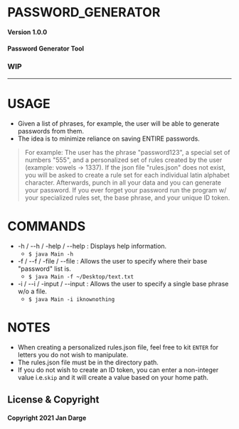 # PASSWORD_GENERATOR

**Version 1.0.0**

#### Password Generator Tool

### WIP

---
# USAGE
* Given a list of phrases, for example, the user will be able to generate passwords from them.
* The idea is to minimize reliance on saving ENTIRE passwords.
> For example:
> The user has the phrase "password123", a special set of numbers "555", and a personalized set of rules created by the user (example: vowels -> 1337).
> If the json file "rules.json" does not exist, you will be asked to create a rule set for each individual latin alphabet character.
> Afterwards, punch in all your data and you can generate your password. 
> If you ever forget your password run the program w/ your specialized rules set, the base phrase, and your unique ID token.

# COMMANDS
* -h / --h / -help / --help : Displays help information. 
  * ```$ java Main -h```
* -f / --f / -file / --file : Allows the user to specify where their base "password" list is. 
  * ```$ java Main -f ~/Desktop/text.txt```
* -i / --i / -input / --input : Allows the user to specify a single base phrase w/o a file.
  * ```$ java Main -i iknownothing```

# NOTES
* When creating a personalized rules.json file, feel free to kit ```ENTER``` for letters you do not wish to manipulate.
* The rules.json file must be in the directory path.
* If you do not wish to create an ID token, you can enter a non-integer value i.e.```skip``` and it will create a value based on your home path.


## License & Copyright ##
#### Copyright 2021 Jan Darge

